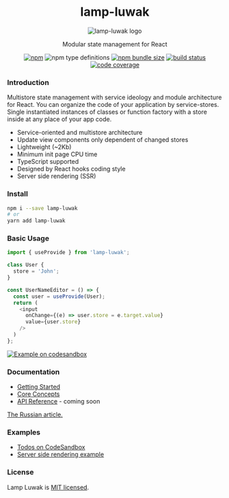 <div align="center">

# lamp-luwak

![lamp-luwak logo](https://betula.github.io/lamp-luwak/logo-sm.png)

Modular state management for React

[![npm](https://img.shields.io/npm/v/lamp-luwak?style=flat-square)](https://www.npmjs.com/package/lamp-luwak) ![npm type definitions](https://img.shields.io/npm/types/lamp-luwak?style=flat-square) [![npm bundle size](https://img.shields.io/bundlephobia/minzip/lamp-luwak?style=flat-square)](https://bundlephobia.com/result?p=lamp-luwak) [![build status](https://img.shields.io/github/workflow/status/betula/lamp-luwak/Tests?style=flat-square)](https://github.com/betula/lamp-luwak/actions?workflow=Tests) [![code coverage](https://img.shields.io/coveralls/github/betula/lamp-luwak?style=flat-square)](https://coveralls.io/github/betula/lamp-luwak)

</div>

### Introduction

Multistore state management with service ideology and module architecture for React. You can organize the code of your application by service-stores. Single instantiated instances of classes or function factory with a store inside at any place of your app code.

- Service-oriented and multistore architecture
- Update view components only dependent of changed stores
- Lightweight (~2Kb)
- Minimum init page CPU time
- TypeScript supported
- Designed by React hooks coding style
- Server side rendering (SSR)

### Install

```bash
npm i --save lamp-luwak
# or
yarn add lamp-luwak
```

### Basic Usage

```typescript
import { useProvide } from 'lamp-luwak';

class User {
  store = 'John';
}

const UserNameEditor = () => {
  const user = useProvide(User);
  return (
    <input
      onChange={(e) => user.store = e.target.value}
      value={user.store}
    />
  )
};
```
[![Example on codesandbox](https://codesandbox.io/static/img/play-codesandbox.svg)](https://codesandbox.io/s/github/betula/lamp-luwak/tree/master/examples/basic-usage)

### Documentation

- [Getting Started](./docs/getting-started.md)
- [Core Concepts](./docs/core-concepts.md)
- [API Reference](./docs/api-reference.md) - coming soon

[The Russian article.](https://github.com/betula/lamp-luwak-article-1/blob/master/README.md)

### Examples

- [Todos on CodeSandbox](https://codesandbox.io/s/github/betula/lamp-luwak/tree/master/examples/todos)
- [Server side rendering example](https://github.com/betula/lamp-luwak/tree/master/examples/ssr)

### License

Lamp Luwak is [MIT licensed](./LICENSE).
